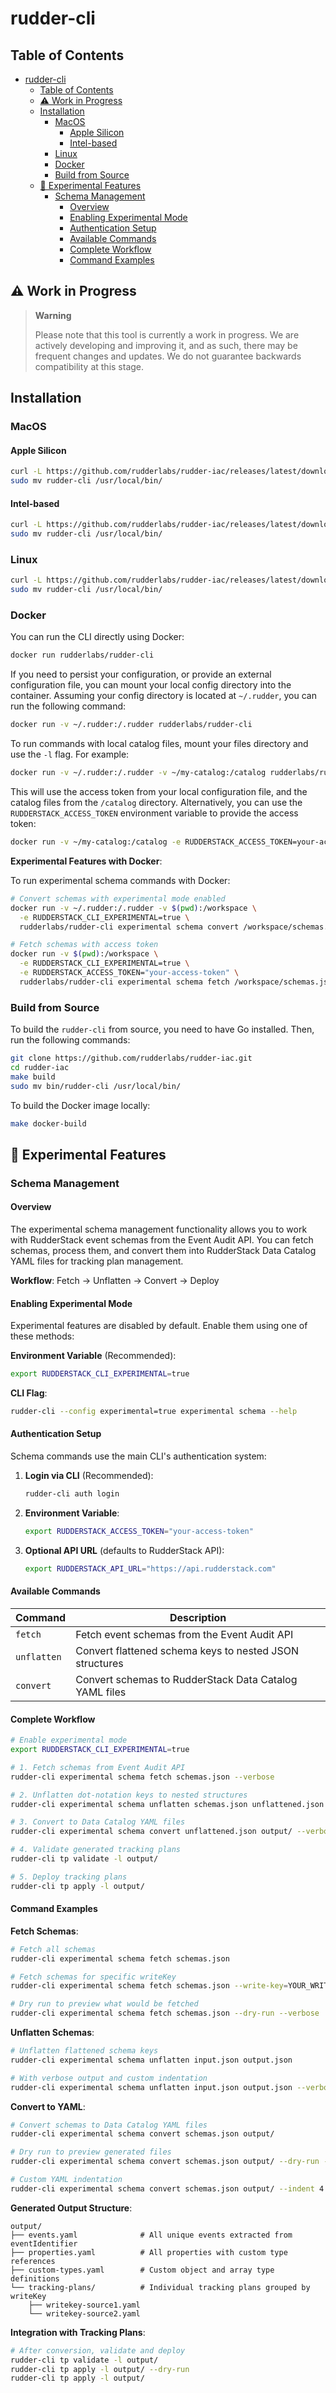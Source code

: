 # rudder-cli

## Table of Contents

- [rudder-cli](#rudder-cli)
  - [Table of Contents](#table-of-contents)
  - [⚠️ Work in Progress](#️-work-in-progress)
  - [Installation](#installation)
    - [MacOS](#macos)
      - [Apple Silicon](#apple-silicon)
      - [Intel-based](#intel-based)
    - [Linux](#linux)
    - [Docker](#docker)
    - [Build from Source](#build-from-source)
  - [🧪 Experimental Features](#-experimental-features)
    - [Schema Management](#schema-management)
      - [Overview](#overview)
      - [Enabling Experimental Mode](#enabling-experimental-mode)
      - [Authentication Setup](#authentication-setup)
      - [Available Commands](#available-commands)
      - [Complete Workflow](#complete-workflow)
      - [Command Examples](#command-examples)

## ⚠️ Work in Progress

> **Warning**
>
> Please note that this tool is currently a work in progress. We are actively developing and improving it, and as such, there may be frequent changes and updates. We do not guarantee backwards compatibility at this stage.

## Installation

### MacOS

#### Apple Silicon

```sh
curl -L https://github.com/rudderlabs/rudder-iac/releases/latest/download/rudder-cli_Darwin_arm64.tar.gz | tar -xz rudder-cli
sudo mv rudder-cli /usr/local/bin/
```

#### Intel-based

```sh
curl -L https://github.com/rudderlabs/rudder-iac/releases/latest/download/rudder-cli_Darwin_x86_64.tar.gz | tar -xz rudder-cli
sudo mv rudder-cli /usr/local/bin/
```

### Linux

```sh
curl -L https://github.com/rudderlabs/rudder-iac/releases/latest/download/rudder-cli_Linux_x86_64.tar.gz | tar -xz rudder-cli
sudo mv rudder-cli /usr/local/bin/
```

### Docker

You can run the CLI directly using Docker:

```sh
docker run rudderlabs/rudder-cli
```

If you need to persist your configuration, or provide an external configuration file, you can mount your local config directory into the container. Assuming your config directory is located at `~/.rudder`, you can run the following command:

```sh
docker run -v ~/.rudder:/.rudder rudderlabs/rudder-cli
```

To run commands with local catalog files, mount your files directory and use the `-l` flag. For example:

```sh
docker run -v ~/.rudder:/.rudder -v ~/my-catalog:/catalog rudderlabs/rudder-cli tp apply --dry-run -l /catalog
```

This will use the access token from your local configuration file, and the catalog files from the `/catalog` directory. Alternatively, you can use the `RUDDERSTACK_ACCESS_TOKEN` environment variable to provide the access token:

```sh
docker run -v ~/my-catalog:/catalog -e RUDDERSTACK_ACCESS_TOKEN=your-access-token rudderlabs/rudder-cli tp apply --dry-run -l /catalog
```

**Experimental Features with Docker**:

To run experimental schema commands with Docker:

```sh
# Convert schemas with experimental mode enabled
docker run -v ~/.rudder:/.rudder -v $(pwd):/workspace \
  -e RUDDERSTACK_CLI_EXPERIMENTAL=true \
  rudderlabs/rudder-cli experimental schema convert /workspace/schemas.json /workspace/output/

# Fetch schemas with access token
docker run -v $(pwd):/workspace \
  -e RUDDERSTACK_CLI_EXPERIMENTAL=true \
  -e RUDDERSTACK_ACCESS_TOKEN="your-access-token" \
  rudderlabs/rudder-cli experimental schema fetch /workspace/schemas.json
```

### Build from Source

To build the `rudder-cli` from source, you need to have Go installed. Then, run the following commands:

```sh
git clone https://github.com/rudderlabs/rudder-iac.git
cd rudder-iac
make build
sudo mv bin/rudder-cli /usr/local/bin/
```

To build the Docker image locally:

```sh
make docker-build
```

## 🧪 Experimental Features

### Schema Management

#### Overview

The experimental schema management functionality allows you to work with RudderStack event schemas from the Event Audit API. You can fetch schemas, process them, and convert them into RudderStack Data Catalog YAML files for tracking plan management.

**Workflow**: Fetch → Unflatten → Convert → Deploy

#### Enabling Experimental Mode

Experimental features are disabled by default. Enable them using one of these methods:

**Environment Variable** (Recommended):
```bash
export RUDDERSTACK_CLI_EXPERIMENTAL=true
```

**CLI Flag**:
```bash
rudder-cli --config experimental=true experimental schema --help
```

#### Authentication Setup

Schema commands use the main CLI's authentication system:

1. **Login via CLI** (Recommended):
   ```bash
   rudder-cli auth login
   ```

2. **Environment Variable**:
   ```bash
   export RUDDERSTACK_ACCESS_TOKEN="your-access-token"
   ```

3. **Optional API URL** (defaults to RudderStack API):
   ```bash
   export RUDDERSTACK_API_URL="https://api.rudderstack.com"
   ```

#### Available Commands

| Command | Description |
|---------|-------------|
| `fetch` | Fetch event schemas from the Event Audit API |
| `unflatten` | Convert flattened schema keys to nested JSON structures |
| `convert` | Convert schemas to RudderStack Data Catalog YAML files |

#### Complete Workflow

```bash
# Enable experimental mode
export RUDDERSTACK_CLI_EXPERIMENTAL=true

# 1. Fetch schemas from Event Audit API
rudder-cli experimental schema fetch schemas.json --verbose

# 2. Unflatten dot-notation keys to nested structures
rudder-cli experimental schema unflatten schemas.json unflattened.json --verbose

# 3. Convert to Data Catalog YAML files
rudder-cli experimental schema convert unflattened.json output/ --verbose

# 4. Validate generated tracking plans
rudder-cli tp validate -l output/

# 5. Deploy tracking plans
rudder-cli tp apply -l output/
```

#### Command Examples

**Fetch Schemas**:
```bash
# Fetch all schemas
rudder-cli experimental schema fetch schemas.json

# Fetch schemas for specific writeKey
rudder-cli experimental schema fetch schemas.json --write-key=YOUR_WRITE_KEY

# Dry run to preview what would be fetched
rudder-cli experimental schema fetch schemas.json --dry-run --verbose
```

**Unflatten Schemas**:
```bash
# Unflatten flattened schema keys
rudder-cli experimental schema unflatten input.json output.json

# With verbose output and custom indentation
rudder-cli experimental schema unflatten input.json output.json --verbose --indent 4
```

**Convert to YAML**:
```bash
# Convert schemas to Data Catalog YAML files
rudder-cli experimental schema convert schemas.json output/

# Dry run to preview generated files
rudder-cli experimental schema convert schemas.json output/ --dry-run --verbose

# Custom YAML indentation
rudder-cli experimental schema convert schemas.json output/ --indent 4
```

**Generated Output Structure**:
```
output/
├── events.yaml              # All unique events extracted from eventIdentifier
├── properties.yaml          # All properties with custom type references
├── custom-types.yaml        # Custom object and array type definitions
└── tracking-plans/          # Individual tracking plans grouped by writeKey
    ├── writekey-source1.yaml
    └── writekey-source2.yaml
```

**Integration with Tracking Plans**:
```bash
# After conversion, validate and deploy
rudder-cli tp validate -l output/
rudder-cli tp apply -l output/ --dry-run
rudder-cli tp apply -l output/
```


